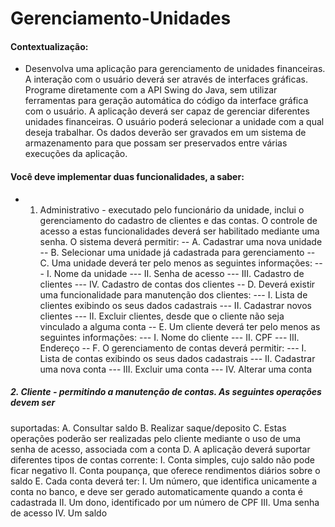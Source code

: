 # Gerenciamento-Unidades
#### Contextualização:
- Desenvolva uma aplicação para gerenciamento de unidades financeiras. A interação com o
usuário deverá ser através de interfaces gráficas. Programe diretamente com a API Swing do
Java, sem utilizar ferramentas para geração automática do código da interface gráfica com o
usuário. A aplicação deverá ser capaz de gerenciar diferentes unidades financeiras. O usuário
poderá selecionar a unidade com a qual deseja trabalhar. Os dados deverão ser gravados em
um sistema de armazenamento para que possam ser preservados entre várias execuções da
aplicação.
#### Você deve implementar duas funcionalidades, a saber:
- 1. Administrativo - executado pelo funcionário da unidade, inclui o gerenciamento do
cadastro de clientes e das contas. O controle de acesso a estas funcionalidades deverá
ser habilitado mediante uma senha. O sistema deverá permitir:
-- A. Cadastrar uma nova unidade
-- B. Selecionar uma unidade já cadastrada para gerenciamento
-- C. Uma unidade deverá ter pelo menos as seguintes informações:
--- I. Nome da unidade
--- II. Senha de acesso
--- III. Cadastro de clientes
--- IV. Cadastro de contas dos clientes
-- D. Deverá existir uma funcionalidade para manutenção dos clientes:
--- I. Lista de clientes exibindo os seus dados cadastrais
--- II. Cadastrar novos clientes
--- II. Excluir clientes, desde que o cliente não seja vinculado a alguma conta
-- E. Um cliente deverá ter pelo menos as seguintes informações:
--- I. Nome do cliente
--- II. CPF
--- III. Endereço
-- F. O gerenciamento de contas deverá permitir:
--- I. Lista de contas exibindo os seus dados cadastrais
--- II. Cadastrar uma nova conta
--- III. Excluir uma conta
--- IV. Alterar uma conta

##### 2. Cliente - permitindo a manutenção de contas. As seguintes operações devem ser
suportadas:
A. Consultar saldo
B. Realizar saque/deposito
C. Estas operações poderão ser realizadas pelo cliente mediante o uso de uma
senha de acesso, associada com a conta
D. A aplicação deverá suportar diferentes tipos de contas corrente:
I. Conta simples, cujo saldo não pode ficar negativo
II. Conta poupança, que oferece rendimentos diários sobre o saldo
E. Cada conta deverá ter:
I. Um número, que identifica unicamente a conta no banco, e deve ser
gerado automaticamente quando a conta é cadastrada
II. Um dono, identificado por um número de CPF
III. Uma senha de acesso
IV. Um saldo
